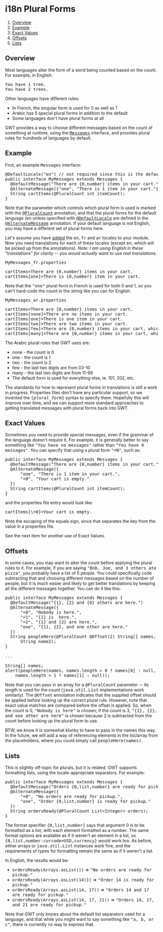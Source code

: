 i18n Plural Forms
===

1.  [Overview](#PluralOverview)
2.  [Example](#PluralExample)
3.  [Exact Values](#ExactValues)
4.  [Offsets](#Offsets)
5.  [Lists](#Lists)

## Overview<a id="PluralOverview"></a>

Most languages alter the form of a word being counted based on the count.
For example, in English:

<pre class="prettyprint">
You have 1 tree.
You have 2 trees.
</pre>

Other languages have different rules:

*   In French, the singular form is used for 0 as well as 1
*   Arabic has 5 special plural forms in addition to the default
*   Some languages don't have plural forms at all

GWT provides a way to choose different messages based on the count of
something at runtime, using the [<tt>Messages</tt>](DevGuideI18nMessages.html) interface, and
 provides plural rules for hundreds of languages by default.

## Example<a id="PluralExample"></a>

First, an example <tt>Messages</tt> interface:

<pre class="prettyprint">
@DefaultLocale("en") // not required since this is the default
public interface MyMessages extends Messages {
  @DefaultMessage("There are {0,number} items in your cart.")
  @AlternateMessage({"one", "There is 1 item in your cart."})
  String cartItems(@PluralCount int itemCount);
}
</pre>

Note that the parameter which controls which plural form is used is marked
with the [<tt>@PluralCount</tt>](/javadoc/latest/com/google/gwt/i18n/client/Messages.PluralCount.html)
annotation, and that the plural forms for the default language (<tt>en</tt>
unless specified with [<tt>@DefaultLocale</tt>](/javadoc/latest/com/google/gwt/i18n/client/LocalizableResource.DefaultLocale.html)
are defined in the [<tt>@AlternateMessage</tt>](/javadoc/latest/com/google/gwt/i18n/client/Messages.AlternateMessage.html)
annotation.  If your default language is not English, you may have a different
set of plural forms here.

Let's assume you have [added](DevGuideI18nLocale.html#LocaleModule) the <tt>en</tt>,
<tt>fr</tt> and <tt>ar</tt> locales to your module.  Now you need translations
for each of these locales (except <tt>en</tt>, which will be picked up from the
annotations).  _Note: I am using English in these "translations" for
 clarity -- you would actually want to use real translations._

<tt>MyMessages_fr.properties</tt>

<pre class="prettyprint">
cartItems=There are {0,number} items in your cart.
cartItems[one]=There is {0,number} item in your cart.
</pre>

Note that the <tt>&quot;one&quot;</tt> plural form in French is used for
both 0 and 1, so you can't hard-code the count in the string like you can
for English.

<tt>MyMessages_ar.properties</tt>

<pre class="prettyprint">
cartItems=There are {0,number} items in your cart.
cartItems[none]=There are no items in your cart.
cartItems[one]=There is one item in your cart.
cartItems[two]=There are two items in your cart.
cartItems[few]=There are {0,number} items in your cart, which are few.
cartItems[many]=There are {0,number} items in your cart, which are many.
</pre>

The Arabic plural rules that GWT uses are:

*   none - the count is 0
*   one - the count is 1
*   two - the count is 2
*   few - the last two digits are from 03-10
*   many - the last two digits are from 11-99
*   The default form is used for everything else, ie. 101, 202, etc.

The standards for how to represent plural forms in translations is still
a work in progress.  Properties files don't have any particular support, so
we invented the <tt>[_plural_form_]</tt> syntax to specify them.
Hopefully this will improve over time, and we can support more standard
approaches to getting translated messages with plural forms back into GWT.

## Exact Values<a id="ExactValues"></a>

Sometimes you need to provide special messages, even if the grammar of the
language doesn't require it.  For example, it is generally better to say
something like <tt>"You have no messages"</tt> rather than <tt>"You have 0
messages"</tt>.  You can specify that using a plural form <tt>"=N"</tt>, such
as:

<pre class="prettyprint">
public interface MyMessages extends Messages {
  @DefaultMessage("There are {0,number} items in your cart.")
  @AlternateMessage({
      "one", "There is 1 item in your cart.",
      "=0", "Your cart is empty."
  })
  String cartItems(@PluralCount int itemCount);
}
</pre>

and the properties file entry would look like:

<pre class="prettyprint">
cartItems[\=0]=Your cart is empty.
</pre>

Note the escaping of the equals sign, since that separates the key from the
value in a properties file.

See the next item for another use of Exact Values.

## Offsets<a id="Offsets"><a>

In some cases, you may want to alter the count before applying the plural
rules to it.  For example, if you are saying <tt>"Bob, Joe, and 3 others ate
pizza"</tt>, you probably have a list of 5 people.  You could specifically
code subtracting that and choosing different messages based on the number of
people, but it is much easier and likely to get better translations by keeping
all the different messages together.  You can do it like this:

<pre class="prettyprint">
public interface MyMessages extends Messages {
  @DefaultMessage("{1}, {2} and {0} others are here.")
  @AlternateMessage({
      "=0", "Nobody is here.",
      "=1", "{1} is  here.",
      "=2", "{1} and {2} are here.",
      "one", "{1}, {2}, and one other are here."
  })
  String peopleHere(@PluralCount @Offset(2) String[] names, String name1,
      String name2);
}

...

String[] names;
alert(peopleHere(names, names.length &gt; 0 ? names[0] : null,
    names.length &gt; 1 ? names[1] : null));
</pre>

Note that you can pass in an array for a <tt>@PluralCount</tt> parameter --
its length is used for the count (<tt>java.util.List</tt> implementations work
similarly).  The <tt>@Offset</tt> annotation indicates that the supplied offset
should be applied before looking up the correct plural rule.  However, note
that exact value matches are compared before the offset is applied.  So, when
the count is 0, <tt>"Nobody is here"</tt> is chosen; if the count is 3,
<tt>"{1}, {2}, and one other are here"</tt> is chosen because 2 is subtracted
from the count before looking up the plural form to use.

BTW, we know it is somewhat klunky to have to pass in the names this way.
In the future, we will add a way of referencing elements in the list/array
from the placeholders, where you could simply call <tt>peopleHere(names)</tt>.

## Lists<a id="Lists"></a>

This is slightly off-topic for plurals, but it is related.  GWT supports
formatting lists, using the locale-appropriate separators.  For example:

<pre class="prettyprint">
public interface MyMessages extends Messages {
  @DefaultMessage("Orders {0,list,number} are ready for pickup.")
  @AlternateMessage({
      "=0", "No orders are ready for pickup.",
      "one", "Order {0,list,number} is ready for pickup."
  })
  String ordersReady(@PluralCount List&lt;Integer&gt; orders);
}
</pre>

The format specifier <tt>{0,list,number}</tt> says that argument 0 is to be
formatted as a list, with each element formatted as a number.  The same format
options are available as if it weren't an element in a list, so
<tt>{0,list,number:curcode=USD,currency}</tt> would work too.  As before,
either arrays or <tt>java.util.List</tt> instances work fine, and the
requirements of types for formatting remain the same as if it weren't a list.

In English, the results would be:

*   <tt>ordersReady(Arrays.asList())</tt> =&gt; <tt>"No orders are ready for pickup."</tt>
*   <tt>ordersReady(Arrays.asList(14)})</tt> =&gt; <tt>"Order 14 is ready for pickup."</tt>
*   <tt>ordersReady(Arrays.asList(14, 17))</tt> =&gt; <tt>"Orders 14 and 17 are ready for pickup."</tt>
*   <tt>ordersReady(Arrays.asList(14, 17, 21))</tt> =&gt; <tt>"Orders 14, 17, and 21 are ready for pickup."</tt>

Note that GWT only knows about the default list separators used for a
language, and that while you might want to say something like <tt>"a, b, or
c"</tt>, there is currently no way to express that.
